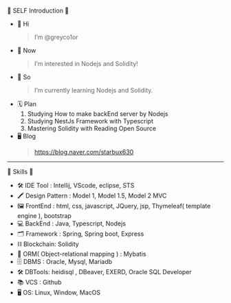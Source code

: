 🙂 SELF Introduction 🙂
- 👋 Hi
  > I’m @greyco1or
- 👀 Now
  > I’m interested in Nodejs and Solidity!
- 🌱 So
  > I’m currently learning Nodejs and Solidity.
- 🗓️ Plan
  1. Studying How to make backEnd server by Nodejs
  2. Studying NestJs Framework with Typescript
  3. Mastering Solidity with Reading Open Source
- 🖥 Blog
  > https://blog.naver.com/starbux630
---------------------------------------

🙂 Skills 🙂
- 🛠️ IDE Tool : Intellij, VScode, eclipse, STS
- 🖍️ Design Pattern : Model 1, Model 1.5, Model 2 MVC
- 🖼️ FrontEnd : html, css, javascript, JQuery, jsp, Thymeleaf( template engine ), bootstrap
- 💻 BackEnd : Java, Typescript, Nodejs
- 🗂️ Framework : Spring, Spring boot, Express
- ⛓️ Blockchain: Solidity
- 👫 ORM( Object-relational mapping ) : Mybatis
- 🗄️ DBMS : Oracle, Mysql, Mariadb
- 🛠️ DBTools: heidisql , DBeaver, EXERD, Oracle SQL Developer
- 📚 VCS : Github
- 🖥️ OS: Linux, Window, MacOS


<!---
greyco1or/greyco1or is a ✨ special ✨ repository because its `README.md` (this file) appears on your GitHub profile.
You can click the Preview link to take a look at your changes.
--->
